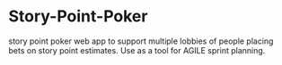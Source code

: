 # Story-Point-Poker
 story point poker web app to support multiple lobbies of people placing bets on story point estimates. Use as a tool for AGILE sprint planning.
